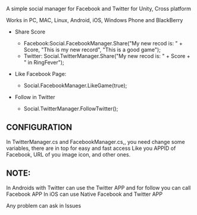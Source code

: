 A simple social manager for Facebook and Twitter for Unity, Cross platform

Works in PC, MAC, Linux, Android, iOS, Windows Phone and BlackBerry

- Share Score
  - Facebook:Social.FacebookManager.Share("My new recod is: " + Score, "This is my new record", "This is a good game");
  - Twitter: Social.TwitterManager.Share("My new recod is: " + Score + " in RingFever");
  
- Like Facebook Page:
  - Social.FacebookManager.LikeGame(true);
  
- Follow in Twitter
  - Social.TwitterManager.FollowTwitter();
  
CONFIGURATION
--------
  
In TwitterManager.cs and FacebookManager.cs,, you need change some variables, there are in top for easy and fast access
Like you APPID of Facebook, URL of you image icon, and other ones.

NOTE:
----
In Androids with Twitter can use the Twitter APP and for follow you can call Facebook APP
In iOS can use Native Facebook and Twitter APP

Any problem can ask in Issues
